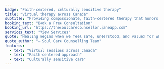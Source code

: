 ```yaml
---
badge: "Faith-centered, culturally sensitive therapy"
title: "Virtual therapy across Canada"
subtitle: "Providing compassionate, faith-centered therapy that honors your cultural background and personal journey toward healing and growth."
booking_text: "Book a Free Consultation"
booking_url: "https://thesoulcarecounsellor.janeapp.com"
services_text: "View Services"
quote: "Healing begins when we feel safe, understood, and valued for who we are."
quote_author: "— Soul Care Counselling Team"
features:
  - text: "Virtual sessions across Canada"
  - text: "Faith-centered approach"
  - text: "Culturally sensitive care"
---
```

